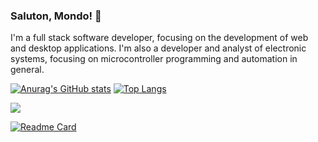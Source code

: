 ### Saluton, Mondo! 👋

I'm a full stack software developer, focusing on the development of web and desktop applications.
I'm also a developer and analyst of electronic systems, focusing on microcontroller programming and automation in general.

[![Anurag's GitHub stats](https://github-readme-stats.vercel.app/api?username=jay-ubisse&count_private=true&include_all_commits=false&show_icons=true)](https://github.com/anuraghazra/github-readme-stats)
[![Top Langs](https://github-readme-stats.vercel.app/api/top-langs/?username=jay-ubisse&langs_count=8&layout=compact)](https://github.com/anuraghazra/github-readme-stats)

![](https://komarev.com/ghpvc/?username=jay-ubisse)

[![Readme Card](https://github-readme-stats.vercel.app/api/pin/?username=jay-ubisse&repo=AuctionHub)](https://github.com/anuraghazra/github-readme-stats)
